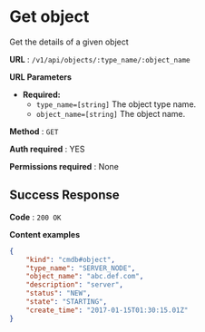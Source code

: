 # Get object

Get the details of a given object

**URL** : `/v1/api/objects/:type_name/:object_name`

**URL Parameters**

* **Required:**
  * `type_name=[string]` The object type name.
  * `object_name=[string]` The object name.

**Method** : `GET`

**Auth required** : YES

**Permissions required** : None

## Success Response

**Code** : `200 OK`

**Content examples**

```json
{
    "kind": "cmdb#object",
    "type_name": "SERVER_NODE",
    "object_name": "abc.def.com",
    "description": "server",
    "status": "NEW",
    "state": "STARTING",
    "create_time": "2017-01-15T01:30:15.01Z"
}
```
